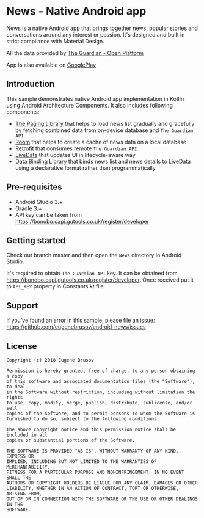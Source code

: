 # News - Native Android app
News is a native Android app that brings together news, popular stories and conversations around any interest or passion. It's designed and built in strict compliance with Material Design.

All the data provided by [The Guardian - Open Platform](https://open-platform.theguardian.com)

App is also available on [GooglePlay](https://play.google.com/store/apps/details?id=com.eugenebrusov.news)

Introduction
------------
This sample demonstrates native Android app implementation in Kotlin using Android Architecture Components. It also includes following components:
- [The Paging Library](https://developer.android.com/topic/libraries/architecture/paging/) that helps to load news list gradually and gracefully by fetching combined data from on-device database and `The Guardian API`
- [Room](https://developer.android.com/topic/libraries/architecture/room) that helps to create a cache of news data on a local database
- [Retrofit](http://square.github.io/retrofit/) that consumes remote `The Guardian API` 
- [LiveData](https://developer.android.com/topic/libraries/architecture/livedata) that updates UI in lifecycle-aware way
- [Data Binding Library](https://developer.android.com/topic/libraries/data-binding/) that binds news list and news details to LiveData using a declarative format rather than programmatically

Pre-requisites
--------------

- Android Studio 3.+
- Gradle 3.+
- API key can be taken from https://bonobo.capi.gutools.co.uk/register/developer

Getting started
---------------

Check out branch master and then open the `News` directory in Android Studio. 

It's required to obtain `The Guardian API` key. It can be obtained from https://bonobo.capi.gutools.co.uk/register/developer. Once received put it to `API_KEY` property in Constants.kt file.

Support
-------

If you've found an error in this sample, please file an issue: https://github.com/eugenebrusov/android-news/issues

License
-------
```
Copyright (c) 2018 Eugene Brusov

Permission is hereby granted, free of charge, to any person obtaining a copy
of this software and associated documentation files (the "Software"), to deal
in the Software without restriction, including without limitation the rights
to use, copy, modify, merge, publish, distribute, sublicense, and/or sell
copies of the Software, and to permit persons to whom the Software is
furnished to do so, subject to the following conditions:

The above copyright notice and this permission notice shall be included in all
copies or substantial portions of the Software.

THE SOFTWARE IS PROVIDED "AS IS", WITHOUT WARRANTY OF ANY KIND, EXPRESS OR
IMPLIED, INCLUDING BUT NOT LIMITED TO THE WARRANTIES OF MERCHANTABILITY,
FITNESS FOR A PARTICULAR PURPOSE AND NONINFRINGEMENT. IN NO EVENT SHALL THE
AUTHORS OR COPYRIGHT HOLDERS BE LIABLE FOR ANY CLAIM, DAMAGES OR OTHER
LIABILITY, WHETHER IN AN ACTION OF CONTRACT, TORT OR OTHERWISE, ARISING FROM,
OUT OF OR IN CONNECTION WITH THE SOFTWARE OR THE USE OR OTHER DEALINGS IN THE
SOFTWARE.
```
